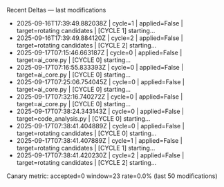 Recent Deltas — last modifications
- 2025-09-16T17:39:49.882038Z | cycle=1 | applied=False | target=rotating candidates | [CYCLE 1] starting...
- 2025-09-16T17:39:49.884120Z | cycle=2 | applied=False | target=rotating candidates | [CYCLE 2] starting...
- 2025-09-17T07:15:46.663187Z | cycle=0 | applied=False | target=ai_core.py | [CYCLE 0] starting...
- 2025-09-17T07:16:55.833393Z | cycle=0 | applied=False | target=ai_core.py | [CYCLE 0] starting...
- 2025-09-17T07:25:06.754045Z | cycle=0 | applied=False | target=ai_core.py | [CYCLE 0] starting...
- 2025-09-17T07:32:16.740272Z | cycle=0 | applied=False | target=ai_core.py | [CYCLE 0] starting...
- 2025-09-17T07:38:24.343143Z | cycle=0 | applied=False | target=code_analysis.py | [CYCLE 0] starting...
- 2025-09-17T07:38:41.404889Z | cycle=0 | applied=False | target=rotating candidates | [CYCLE 0] starting...
- 2025-09-17T07:38:41.407889Z | cycle=1 | applied=False | target=rotating candidates | [CYCLE 1] starting...
- 2025-09-17T07:38:41.420230Z | cycle=2 | applied=False | target=rotating candidates | [CYCLE 2] starting...

Canary metric: accepted=0 window=23 rate=0.0% (last 50 modifications)
